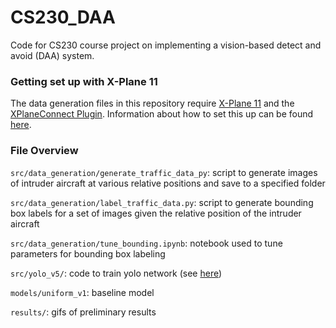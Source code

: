 # CS230_DAA
Code for CS230 course project on implementing a vision-based detect and avoid (DAA) system.

### Getting set up with X-Plane 11
The data generation files in this repository require [X-Plane 11](https://www.x-plane.com) and the [XPlaneConnect Plugin](https://github.com/nasa/XPlaneConnect). Information about how to set this up can be found [here](https://github.com/StanfordASL/NASA_ULI_Xplane_Simulator).

### File Overview
`src/data_generation/generate_traffic_data_py`: script to generate images of intruder aircraft at various relative positions and save to a specified folder

`src/data_generation/label_traffic_data.py`: script to generate bounding box labels for a set of images given the relative position of the intruder aircraft

`src/data_generation/tune_bounding.ipynb`: notebook used to tune parameters for bounding box labeling

`src/yolo_v5/`: code to train yolo network (see [here](https://github.com/ultralytics/yolov5))

`models/uniform_v1`: baseline model

`results/`: gifs of preliminary results